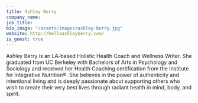 ```yaml
---
title: Ashley Berry
company_name:
job_title:
bio_image: "/assets/images/ashley-berry.jpg"
website: http://helloashleyberry.com/
is_guest: true
---
```


Ashley Berry is an LA-based Holistic Health Coach and Wellness Writer. She graduated from UC Berkeley with Bachelors of Arts in Psychology and Sociology and received her Health Coaching certification from the Institute for Integrative Nutrition®. She believes in the power of authenticity and intentional living and is deeply passionate about supporting others who wish to create their very best lives through radiant health in mind, body, and spirit.
